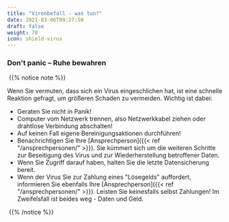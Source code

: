 ```yaml
---
title: "Virenbefall - was tun?"
date: 2021-03-06T09:27:50
draft: false
weight: 70
icon: shield-virus
---
```


### Don't panic – Ruhe bewahren

​	{{% notice note %}}

Wenn Sie vermuten, dass sich ein Virus eingeschlichen hat, ist eine schnelle Reaktion gefragt, um größeren Schaden zu vermeiden. Wichtig ist dabei:

- Geraten Sie nicht in Panik!
- Computer vom Netzwerk trennen, also Netzwerkkabel ziehen oder drahtlose Verbindung abschalten!
- Auf keinen Fall eigene Bereinigungsaktionen durchführen!
- Benachrichtigen Sie Ihre [Ansprechperson]({{< ref "/ansprechpersonen/" >}}). Sie kümmert sich um die weiteren Schritte zur Beseitigung des Virus und zur Wiederherstellung betroffener Daten.
- Wenn Sie Zugriff darauf haben, halten Sie die letzte Datensicherung bereit.
- Wenn der Virus Sie zur Zahlung eines "Lösegelds" auffordert, informieren Sie ebenfalls Ihre [Ansprechperson]({{< ref "/ansprechpersonen/" >}}). Leisten Sie keinesfalls selbst Zahlungen! Im Zweifelsfall ist beides weg - Daten und Geld.

​	{{% /notice %}}

